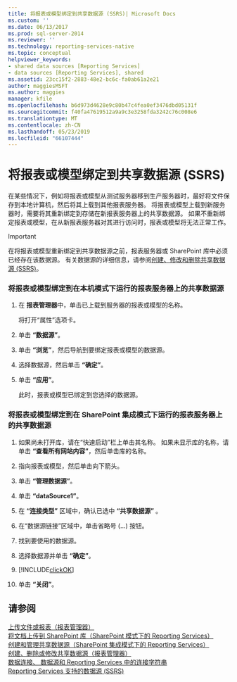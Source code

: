 ```yaml
---
title: 将报表或模型绑定到共享数据源 (SSRS)| Microsoft Docs
ms.custom: ''
ms.date: 06/13/2017
ms.prod: sql-server-2014
ms.reviewer: ''
ms.technology: reporting-services-native
ms.topic: conceptual
helpviewer_keywords:
- shared data sources [Reporting Services]
- data sources [Reporting Services], shared
ms.assetid: 23cc15f2-2883-48e2-bc6c-fa0ab61a2e21
author: maggiesMSFT
ms.author: maggies
manager: kfile
ms.openlocfilehash: b6d973d4628e9c80b47c4fea0ef3476dbd05131f
ms.sourcegitcommit: f40fa47619512a9a9c3e3258fda3242c76c008e6
ms.translationtype: MT
ms.contentlocale: zh-CN
ms.lasthandoff: 05/23/2019
ms.locfileid: "66107444"
---
```

# <a name="bind-a-report-or-model-to-a-shared-data-source-ssrs"></a>将报表或模型绑定到共享数据源 (SSRS)
  在某些情况下，例如将报表或模型从测试服务器移到生产服务器时，最好将文件保存到本地计算机，然后将其上载到其他报表服务器。 将报表或模型上载到新服务器时，需要将其重新绑定到存储在新报表服务器上的共享数据源。 如果不重新绑定报表或模型，在从新报表服务器对其进行访问时，报表或模型将无法正常工作。  
  
> [!IMPORTANT]  
>  在将报表或模型重新绑定到共享数据源之前，报表服务器或 SharePoint 库中必须已经存在该数据源。 有关数据源的详细信息，请参阅[创建、修改和删除共享数据源 (SSRS)](create-modify-and-delete-shared-data-sources-ssrs.md)。  
  
### <a name="to-bind-a-report-or-model-to-a-shared-data-source-on-a-report-server-running-in-native-mode"></a>将报表或模型绑定到在本机模式下运行的报表服务器上的共享数据源  
  
1.  在 **报表管理器**中，单击已上载到服务器的报表或模型的名称。  
  
     将打开“属性”选项卡。  
  
2.  单击 **“数据源”**。  
  
3.  单击 **“浏览”**，然后导航到要绑定报表或模型的数据源。  
  
4.  选择数据源，然后单击 **“确定”**。  
  
5.  单击 **“应用”**。  
  
     此时，报表或模型已绑定到您选择的数据源。  
  
### <a name="to-bind-a-report-or-model-to-a-shared-data-source-on-a-report-server-running-in-sharepoint-integrated-mode"></a>将报表或模型绑定到在 SharePoint 集成模式下运行的报表服务器上的共享数据源  
  
1.  如果尚未打开库，请在“快速启动”栏上单击其名称。 如果未显示库的名称，请单击 **“查看所有网站内容”**，然后单击库的名称。  
  
2.  指向报表或模型，然后单击向下箭头。  
  
3.  单击 **“管理数据源”**。  
  
4.  单击 **“dataSource1”**。  
  
5.  在 **“连接类型”** 区域中，确认已选中 **“共享数据源”** 。  
  
6.  在“数据源链接”区域中，单击省略号 (...) 按钮。  
  
7.  找到要使用的数据源。  
  
8.  选择数据源并单击 **“确定”**。  
  
9. [!INCLUDE[clickOK](../../includes/clickok-md.md)]  
  
10. 单击 **“关闭”**。  
  
## <a name="see-also"></a>请参阅  
 [上传文件或报表（报表管理器）](../reports/upload-a-file-or-report-report-manager.md)   
 [将文档上传到 SharePoint 库（SharePoint 模式下的 Reporting Services）](../upload-documents-to-a-sharepoint-library-reporting-services-in-sharepoint-mode.md)   
 [创建和管理共享数据源（SharePoint 集成模式下的 Reporting Services）](../create-manage-shared-data-sources-reporting-services-sharepoint-integrated-mode.md)   
 [创建、删除或修改共享数据源（报表管理器）](../create-delete-or-modify-a-shared-data-source-report-manager.md)   
 [数据连接、 数据源和 Reporting Services 中的连接字符串](../data-connections-data-sources-and-connection-strings-in-reporting-services.md)   
 [Reporting Services 支持的数据源 (SSRS)](../create-deploy-and-manage-mobile-and-paginated-reports.md)  
  
  
